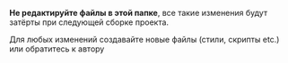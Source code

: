 **Не редактируйте файлы в этой папке**, все такие изменения будут затёрты при следующей сборке проекта.

Для любых изменений создавайте новые файлы (стили, скрипты etc.) или обратитесь к автору
